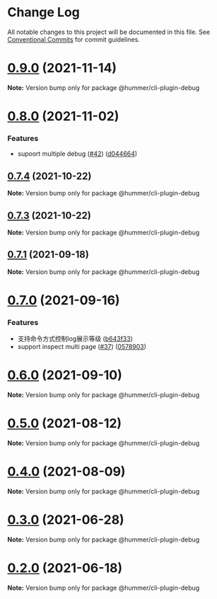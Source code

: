 # Change Log

All notable changes to this project will be documented in this file.
See [Conventional Commits](https://conventionalcommits.org) for commit guidelines.

# [0.9.0](https://git.xiaojukeji.com/tenon/tenon-cli/compare/v0.8.0...v0.9.0) (2021-11-14)

**Note:** Version bump only for package @hummer/cli-plugin-debug





# [0.8.0](https://git.xiaojukeji.com/tenon/tenon-cli/compare/v0.7.4...v0.8.0) (2021-11-02)


### Features

* supoort multiple debug ([#42](https://git.xiaojukeji.com/tenon/tenon-cli/issues/42)) ([d044664](https://git.xiaojukeji.com/tenon/tenon-cli/commits/d044664da3b5042bddd60395beba0f9a2df72b0c))





## [0.7.4](https://git.xiaojukeji.com/tenon/tenon-cli/compare/v0.7.3...v0.7.4) (2021-10-22)

**Note:** Version bump only for package @hummer/cli-plugin-debug





## [0.7.3](https://git.xiaojukeji.com/tenon/tenon-cli/compare/v0.7.2...v0.7.3) (2021-10-22)

**Note:** Version bump only for package @hummer/cli-plugin-debug





## [0.7.1](https://git.xiaojukeji.com/tenon/tenon-cli/compare/v0.7.0...v0.7.1) (2021-09-18)

**Note:** Version bump only for package @hummer/cli-plugin-debug





# [0.7.0](https://git.xiaojukeji.com/tenon/tenon-cli/compare/v0.6.0...v0.7.0) (2021-09-16)


### Features

* 支持命令方式控制log展示等级 ([b643f33](https://git.xiaojukeji.com/tenon/tenon-cli/commits/b643f338dac9c6112d21cc368aba5755e8ff1f91))
* support inspect multi page ([#37](https://git.xiaojukeji.com/tenon/tenon-cli/issues/37)) ([0578903](https://git.xiaojukeji.com/tenon/tenon-cli/commits/057890369e46d0b275e5f3fdeea49eba6b244a8c))





# [0.6.0](https://git.xiaojukeji.com/tenon/tenon-cli/compare/v0.5.0...v0.6.0) (2021-09-10)

**Note:** Version bump only for package @hummer/cli-plugin-debug





# [0.5.0](https://git.xiaojukeji.com/tenon/tenon-cli/compare/v0.4.0...v0.5.0) (2021-08-12)

**Note:** Version bump only for package @hummer/cli-plugin-debug





# [0.4.0](https://git.xiaojukeji.com/tenon/tenon-cli/compare/v0.3.1...v0.4.0) (2021-08-09)

**Note:** Version bump only for package @hummer/cli-plugin-debug





# [0.3.0](https://git.xiaojukeji.com/tenon/tenon-cli/compare/v0.2.0...v0.3.0) (2021-06-28)

**Note:** Version bump only for package @hummer/cli-plugin-debug





# [0.2.0](https://git.xiaojukeji.com/tenon/tenon-cli/compare/v0.1.27...v0.2.0) (2021-06-18)

**Note:** Version bump only for package @hummer/cli-plugin-debug
